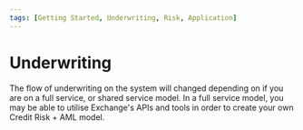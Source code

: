 ```yaml
---
tags: [Getting Started, Underwriting, Risk, Application]
---
```


# Underwriting

The flow of underwriting on the system will changed depending on if you are on a full service, or shared service model. In a full service model, you may be able to utilise Exchange's APIs and tools in order to create your own Credit Risk + AML model. 

